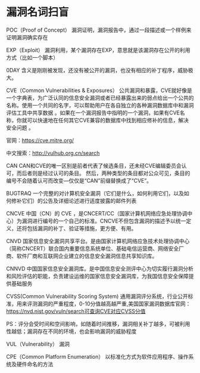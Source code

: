 # 漏洞名词扫盲

POC（Proof of Concept）
漏洞证明，漏洞报告中，通过一段描述或一个样例来证明漏洞确实存在

EXP（Exploit）
漏洞利用，某个漏洞存在EXP，意思就是该漏洞存在公开的利用方式（比如一个脚本）

0DAY
含义是刚刚被发现，还没有被公开的漏洞，也没有相应的补丁程序，威胁极大。

CVE（Common Vulnerabilities & Exposures）
公共漏洞和暴露，CVE就好像是一个字典表，为广泛认同的信息安全漏洞或者已经暴露出来的弱点给出一个公共的名称。使用一个共同的名字，可以帮助用户在各自独立的各种漏洞数据库中和漏洞评估工具中共享数据 。如果在一个漏洞报告中指明的一个漏洞，如果有CVE名称，你就可以快速地在任何其它CVE兼容的数据库中找到相应修补的信息，解决安全问题 。

官网：<https://cve.mitre.org/>

中文搜索：<http://vulhub.org.cn/search>

CAN
CAN和CVE的唯一区别是前者代表了候选条目，还未经CVE编辑委员会认可，而后者则是经过认可的条目。 然后，两种类型的条目都对公众可见，条目的编号不会随着认可而改变—仅仅是“CAN”前缀替换成了“CVE”。

BUGTRAQ
一个完整的对计算机安全漏洞（它们是什么，如何利用它们，以及如何修补它们）的公告及详细论述进行适度披露的邮件列表

CNCVE
中国（CN）的 CVE ，是CNCERT/CC（国家计算机网络应急处理协调中心）为漏洞进行编号的一个自己的标准。CNCVE不但包含漏洞的描述予以统一定义，还将包括漏洞的补丁、验证等措施，更方便、有用。

CNVD
国家信息安全漏洞共享平台。是由国家计算机网络应急技术处理协调中心（简称CNCERT）联合国内重要信息系统单位、基础电信运营商、网络安全厂商、软件厂商和互联网企业建立的信息安全漏洞信息共享知识库。

CNNVD
中国国家信息安全漏洞库。是中国信息安全测评中心为切实履行漏洞分析和风险评估的职能，负责建设运维的国家信息安全漏洞库，为我国信息安全保障提供基础服务

CVSS(Common Vulnerability Scoring System)
通用漏洞评分系统，行业公开标准，用来评测漏洞的严重程度，0-10分值越高越严重,美国国家漏洞数据库官网：<https://nvd.nist.gov/vuln/search可查询CVE对应CVSS分值>

PS：评分会受时间和空间影响，如随着时间推移，漏洞相关补丁越多，可被利用性越低；漏洞存在不同的环境，也会影响漏洞的威胁程度

VUL（Vulnerability）
漏洞

CPE（Common Platform Enumeration）
以标准化方式为软件应用程序、操作系统及硬件命名的方法
